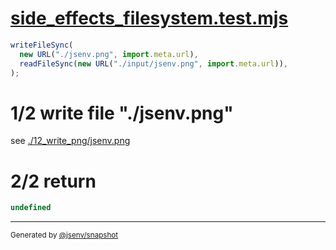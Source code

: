 # [side_effects_filesystem.test.mjs](../../side_effects_filesystem.test.mjs)

```js
writeFileSync(
  new URL("./jsenv.png", import.meta.url),
  readFileSync(new URL("./input/jsenv.png", import.meta.url)),
);
```

# 1/2 write file "./jsenv.png"

see [./12_write_png/jsenv.png](./12_write_png/jsenv.png)

# 2/2 return

```js
undefined
```

---

<sub>
  Generated by <a href="https://github.com/jsenv/core/tree/main/packages/independent/snapshot">@jsenv/snapshot</a>
</sub>

